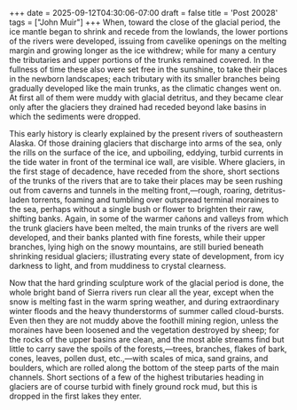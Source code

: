 +++
date = 2025-09-12T04:30:06-07:00
draft = false
title = 'Post 20028'
tags = ["John Muir"]
+++
When, toward the close of the glacial period, the ice mantle began to shrink and recede from the lowlands, the lower portions of the rivers were developed, issuing from cavelike openings on the melting margin and growing longer as the ice withdrew; while for many a century the tributaries and upper portions of the trunks remained covered. In the fullness of time these also were set free in the sunshine, to take their places in the newborn landscapes; each tributary with its smaller branches being gradually developed like the main trunks, as the climatic changes went on. At first all of them were muddy with glacial detritus, and they became clear only after the glaciers they drained had receded beyond lake basins in which the sediments were dropped.

This early history is clearly explained by the present rivers of southeastern Alaska. Of those draining glaciers that discharge into arms of the sea, only the rills on the surface of the ice, and upboiling, eddying, turbid currents in the tide water in front of the terminal ice wall, are visible. Where glaciers, in the first stage of decadence, have receded from the shore, short sections of the trunks of the rivers that are to take their places may be seen rushing out from caverns and tunnels in the melting front,—rough, roaring, detritus-laden torrents, foaming and tumbling over outspread terminal moraines to the sea, perhaps without a single bush or flower to brighten their raw, shifting banks. Again, in some of the warmer cañons and valleys from which the trunk glaciers have been melted, the main trunks of the rivers are well developed, and their banks planted with fine forests, while their upper branches, lying high on the snowy mountains, are still buried beneath shrinking residual glaciers; illustrating every state of development, from icy darkness to light, and from muddiness to crystal clearness.

Now that the hard grinding sculpture work of the glacial period is done, the whole bright band of Sierra rivers run clear all the year, except when the snow is melting fast in the warm spring weather, and during extraordinary winter floods and the heavy thunderstorms of summer called cloud-bursts. Even then they are not muddy above the foothill mining region, unless the moraines have been loosened and the vegetation destroyed by sheep; for the rocks of the upper basins are clean, and the most able streams find but little to carry save the spoils of the forests,—trees, branches, flakes of bark, cones, leaves, pollen dust, etc.,—with scales of mica, sand grains, and boulders, which are rolled along the bottom of the steep parts of the main channels. Short sections of a few of the highest tributaries heading in glaciers are of course turbid with finely ground rock mud, but this is dropped in the first lakes they enter.
